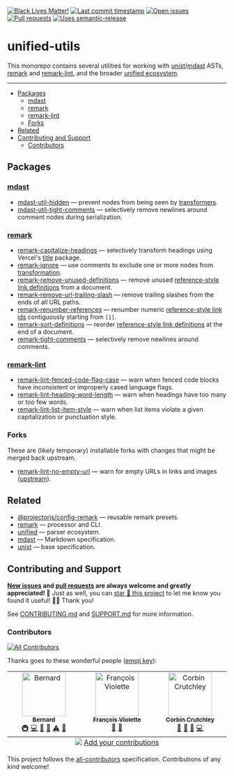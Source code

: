 <!-- badges-start -->

[![Black Lives Matter!][x-badge-blm-image]][x-badge-blm-link]
[![Last commit timestamp][x-badge-lastcommit-image]][x-badge-repo-link]
[![Open issues][x-badge-issues-image]][x-badge-issues-link]
[![Pull requests][x-badge-pulls-image]][x-badge-pulls-link]
[![Uses semantic-release][x-badge-semanticrelease-image]][x-badge-semanticrelease-link]

<!-- badges-end -->

# unified-utils

This monorepo contains several utilities for working with [unist][1]/[mdast][2]
ASTs, [remark][3] and [remark-lint][4], and the broader [unified ecosystem][5].

---

<!-- remark-ignore-start -->
<!-- START doctoc generated TOC please keep comment here to allow auto update -->
<!-- DON'T EDIT THIS SECTION, INSTEAD RE-RUN doctoc TO UPDATE -->

- [Packages](#packages)
  - [mdast](#mdast)
  - [remark](#remark)
  - [remark-lint](#remark-lint)
  - [Forks](#forks)
- [Related](#related)
- [Contributing and Support](#contributing-and-support)
  - [Contributors](#contributors)

<!-- END doctoc generated TOC please keep comment here to allow auto update -->
<!-- remark-ignore-end -->

## Packages

<!-- remark-ignore -->

### [mdast](https://github.com/syntax-tree/mdast)

- [mdast-util-hidden][6] — prevent nodes from being seen by [transformers][7].
- [mdast-util-tight-comments][8] — selectively remove newlines around comment
  nodes during serialization.

<!-- remark-ignore -->

### [remark](https://github.com/remarkjs)

- [remark-capitalize-headings][9] — selectively transform headings using
  Vercel's [title][10] package.
- [remark-ignore][11] — use comments to exclude one or more nodes from
  [transformation][7].
- [remark-remove-unused-definitions][12] — remove unused [reference-style link
  definitions][13] from a document.
- [remark-remove-url-trailing-slash][14] — remove trailing slashes from the ends
  of all URL paths.
- [remark-renumber-references][15] — renumber numeric [reference-style link
  ids][13] contiguously starting from `[1]`.
- [remark-sort-definitions][16] — reorder [reference-style link definitions][13]
  at the end of a document.
- [remark-tight-comments][17] — selectively remove newlines around comments.

<!-- remark-ignore -->

### [remark-lint](https://github.com/remarkjs/remark-lint)

- [remark-lint-fenced-code-flag-case][18] — warn when fenced code blocks have
  inconsistent or improperly cased language flags.
- [remark-lint-heading-word-length][19] — warn when headings have too many or
  too few words.
- [remark-lint-list-item-style][20] — warn when list items violate a given
  capitalization or punctuation style.

### Forks

These are (likely temporary) installable forks with changes that might be merged
back upstream.

- [remark-lint-no-empty-url][21] — warn for empty URLs in links and images
  ([upstream][22]).

## Related

- [@projectorjs/config-remark][23] — reusable remark presets.
- [remark][3] — processor and CLI.
- [unified][5] — parser ecosystem.
- [mdast][2] — Markdown specification.
- [unist][1] — base specification.

## Contributing and Support

**[New issues][x-repo-choose-new-issue] and [pull requests][x-repo-pr-compare]
are always welcome and greatly appreciated! 🤩** Just as well, you can [star 🌟
this project][x-badge-repo-link] to let me know you found it useful! ✊🏿 Thank
you!

See [CONTRIBUTING.md][x-repo-contributing] and [SUPPORT.md][x-repo-support] for
more information.

### Contributors

<!-- remark-ignore-start -->
<!-- ALL-CONTRIBUTORS-BADGE:START - Do not remove or modify this section -->

[![All Contributors](https://img.shields.io/badge/all_contributors-3-orange.svg?style=flat-square)](#contributors-)

<!-- ALL-CONTRIBUTORS-BADGE:END -->
<!-- remark-ignore-end -->

Thanks goes to these wonderful people ([emoji
key][x-repo-all-contributors-emojis]):

<!-- remark-ignore-start -->
<!-- ALL-CONTRIBUTORS-LIST:START - Do not remove or modify this section -->
<!-- prettier-ignore-start -->
<!-- markdownlint-disable -->

<table>
  <tbody>
    <tr>
      <td align="center" valign="top" width="14.28%"><a href="https://xunn.io/"><img src="https://avatars.githubusercontent.com/u/656017?v=4?s=100" width="100px;" alt="Bernard"/><br /><sub><b>Bernard</b></sub></a><br /><a href="#infra-Xunnamius" title="Infrastructure (Hosting, Build-Tools, etc)">🚇</a> <a href="https://github.com/Xunnamius/unified-utils/commits?author=Xunnamius" title="Code">💻</a> <a href="https://github.com/Xunnamius/unified-utils/commits?author=Xunnamius" title="Documentation">📖</a> <a href="#maintenance-Xunnamius" title="Maintenance">🚧</a> <a href="https://github.com/Xunnamius/unified-utils/commits?author=Xunnamius" title="Tests">⚠️</a> <a href="https://github.com/Xunnamius/unified-utils/pulls?q=is%3Apr+reviewed-by%3AXunnamius" title="Reviewed Pull Requests">👀</a></td>
      <td align="center" valign="top" width="14.28%"><a href="https://github.com/fviolette"><img src="https://avatars.githubusercontent.com/u/19730806?v=4?s=100" width="100px;" alt="François Violette"/><br /><sub><b>François Violette</b></sub></a><br /><a href="https://github.com/Xunnamius/unified-utils/issues?q=author%3Afviolette" title="Bug reports">🐛</a> <a href="#ideas-fviolette" title="Ideas, Planning, & Feedback">🤔</a></td>
      <td align="center" valign="top" width="14.28%"><a href="https://crutchcorn.dev/"><img src="https://avatars.githubusercontent.com/u/9100169?v=4?s=100" width="100px;" alt="Corbin Crutchley"/><br /><sub><b>Corbin Crutchley</b></sub></a><br /><a href="https://github.com/Xunnamius/unified-utils/commits?author=crutchcorn" title="Documentation">📖</a> <a href="#research-crutchcorn" title="Research">🔬</a> <a href="https://github.com/Xunnamius/unified-utils/issues?q=author%3Acrutchcorn" title="Bug reports">🐛</a> <a href="https://github.com/Xunnamius/unified-utils/commits?author=crutchcorn" title="Code">💻</a></td>
    </tr>
  </tbody>
  <tfoot>
    <tr>
      <td align="center" size="13px" colspan="7">
        <img src="https://raw.githubusercontent.com/all-contributors/all-contributors-cli/1b8533af435da9854653492b1327a23a4dbd0a10/assets/logo-small.svg">
          <a href="https://all-contributors.js.org/docs/en/bot/usage">Add your contributions</a>
        </img>
      </td>
    </tr>
  </tfoot>
</table>

<!-- markdownlint-restore -->
<!-- prettier-ignore-end -->
<!-- ALL-CONTRIBUTORS-LIST:END -->
<!-- remark-ignore-end -->

This project follows the [all-contributors][x-repo-all-contributors]
specification. Contributions of any kind welcome!

[x-badge-blm-image]: https://xunn.at/badge-blm 'Join the movement!'
[x-badge-blm-link]: https://xunn.at/donate-blm
[x-badge-issues-image]:
  https://img.shields.io/github/issues/Xunnamius/unified-utils?style=flat-square
  'Open issues'
[x-badge-issues-link]: https://github.com/Xunnamius/unified-utils/issues?q=
[x-badge-lastcommit-image]:
  https://img.shields.io/github/last-commit/xunnamius/unified-utils?style=flat-square
  'Latest commit timestamp'
[x-badge-pulls-image]:
  https://img.shields.io/github/issues-pr/xunnamius/unified-utils?style=flat-square
  'Open pull requests'
[x-badge-pulls-link]: https://github.com/xunnamius/unified-utils/pulls
[x-badge-repo-link]: https://github.com/xunnamius/unified-utils
[x-badge-semanticrelease-image]:
  https://img.shields.io/badge/%20%20%F0%9F%93%A6%F0%9F%9A%80-semantic--release-e10079.svg?style=flat-square
  'This repo uses semantic-release!'
[x-badge-semanticrelease-link]:
  https://github.com/semantic-release/semantic-release
[x-repo-all-contributors]: https://github.com/all-contributors/all-contributors
[x-repo-all-contributors-emojis]: https://allcontributors.org/docs/en/emoji-key
[x-repo-choose-new-issue]:
  https://github.com/xunnamius/unified-utils/issues/new/choose
[x-repo-contributing]: CONTRIBUTING.md
[x-repo-pr-compare]: https://github.com/xunnamius/unified-utils/compare
[x-repo-support]: .github/SUPPORT.md
[1]: https://github.com/syntax-tree/unist
[2]: https://github.com/syntax-tree/mdast
[3]: https://github.com/remarkjs
[4]: https://github.com/remarkjs/remark-lint
[5]: https://github.com/unifiedjs
[6]: ./packages/mdast-util-hidden
[7]: https://github.com/unifiedjs/unified#overview
[8]: ./packages/mdast-util-tight-comments
[9]: ./packages/remark-capitalize-headings
[10]: https://github.com/vercel/title
[11]: ./packages/remark-ignore
[12]: /packages/remark-remove-unused-definitions
[13]: https://github.com/remarkjs/remark-reference-links#what-is-this
[14]: ./packages/remark-remove-url-trailing-slash
[15]: ./packages/remark-renumber-references
[16]: ./packages/remark-sort-definitions
[17]: ./packages/remark-tight-comments
[18]: ./packages/remark-lint-fenced-code-flag-case
[19]: /packages/remark-lint-heading-word-length
[20]: ./packages/remark-lint-list-item-style
[21]:
  https://github.com/Xunnamius/remark-lint/tree/main/packages/remark-lint-no-empty-url
[22]:
  https://github.com/remarkjs/remark-lint/tree/main/packages/remark-lint-no-empty-url
[23]: https://github.com/Xunnamius/projector/blob/main/packages/config-remark
